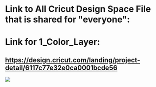 # Link to All Cricut Design Space File that is shared for "everyone":

# Link for 1_Color_Layer:
## https://design.cricut.com/landing/project-detail/6117c77e32e0ca0001bcde56

<img src="https://raw.githubusercontent.com/GadgetAngel/Cricut_Voron_Logos/main/images/Cricut_Voron0.1or0.0_Logo_DeckPanel_1Layer_Height_5.6inxWidth_7.4in.png?raw=true" />
